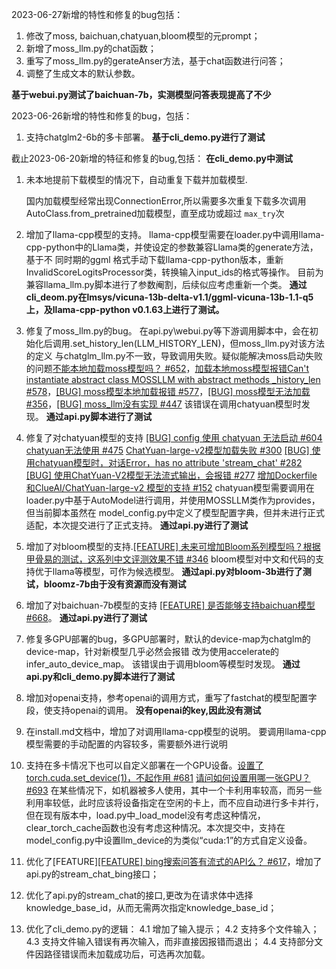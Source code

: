 2023-06-27新增的特性和修复的bug包括：

1. 修改了moss, baichuan,chatyuan,bloom模型的元prompt；
2. 新增了moss_llm.py的chat函数；
3. 重写了moss_llm.py的gerateAnser方法，基于chat函数进行问答；
4. 调整了生成文本的默认参数。

**基于webui.py测试了baichuan-7b，实测模型问答表现提高了不少**

2023-06-26新增的特性和修复的bug，包括：

1. 支持chatglm2-6b的多卡部署。
   **基于cli_demo.py进行了测试**

截止2023-06-20新增的特征和修复的bug,包括：
   **在cli_demo.py中测试**

1. 未本地提前下载模型的情况下，自动重复下载并加载模型.

   国内加载模型经常出现ConnectionError,所以需要多次重复下载多次调用AutoClass.from_pretrained加载模型，直至成功或超过 `max_try`次
2. 增加了llama-cpp模型的支持。
   llama-cpp模型需要在loader.py中调用llama-cpp-python中的Llama类，并使设定的参数兼容Llama类的generate方法，基于不
   同时期的ggml 格式手动下载llama-cpp-python版本，重新InvalidScoreLogitsProcessor类，转换输入input_ids的格式等操作。
   目前为兼容llama_llm.py脚本进行了参数阉割，后续似应考虑重新一个类。
   **通过cli_deom.py在lmsys/vicuna-13b-delta-v1.1/ggml-vicuna-13b-1.1-q5上，及llama-cpp-python v0.1.63上进行了测试。**
3. 修复了moss_llm.py的bug。
   在api.py\webui.py等下游调用脚本中，会在初始化后调用.set_history_len(LLM_HISTORY_LEN)，但moss_llm.py对该方法的定义
   与chatglm_llm.py不一致，导致调用失败。疑似能解决moss启动失败的问题[不能本地加载moss模型吗？ #652](https://github.com/imClumsyPanda/langchain-ChatGLM/issues/652)，[加载本地moss模型报错Can&#39;t instantiate abstract class MOSSLLM with abstract methods _history_len #578](https://github.com/imClumsyPanda/langchain-ChatGLM/issues/578)，[[BUG] moss模型本地加载报错 #577](https://github.com/imClumsyPanda/langchain-ChatGLM/issues/577)，[[BUG] moss模型无法加载 #356](https://github.com/imClumsyPanda/langchain-ChatGLM/issues/356)，[[BUG] moss_llm没有实现 #447](https://github.com/imClumsyPanda/langchain-ChatGLM/issues/447)
   该错误在调用chatyuan模型时发现。
   **通过api.py脚本进行了测试**
4. 修复了对chatyuan模型的支持 [[BUG] config 使用 chatyuan 无法启动 #604](https://github.com/imClumsyPanda/langchain-ChatGLM/issues/604) [chatyuan无法使用 #475](https://github.com/imClumsyPanda/langchain-ChatGLM/issues/475) [ChatYuan-large-v2模型加载失败 #300](https://github.com/imClumsyPanda/langchain-ChatGLM/issues/300) [[BUG] 使用chatyuan模型时，对话Error，has no attribute &#39;stream_chat&#39; #282](https://github.com/imClumsyPanda/langchain-ChatGLM/issues/282) [[BUG] 使用ChatYuan-V2模型无法流式输出，会报错 #277](https://github.com/imClumsyPanda/langchain-ChatGLM/issues/277) [增加Dockerfile 和ClueAI/ChatYuan-large-v2 模型的支持 #152](https://github.com/imClumsyPanda/langchain-ChatGLM/pull/152)
   chatyuan模型需要调用在loader.py中基于AutoModel进行调用，并使用MOSSLLM类作为provides，但当前脚本虽然在
   model_config.py中定义了模型配置字典，但并未进行正式适配，本次提交进行了正式支持。
   **通过api.py进行了测试**
5. 增加了对bloom模型的支持.[[FEATURE] 未来可增加Bloom系列模型吗？根据甲骨易的测试，这系列中文评测效果不错 #346](https://github.com/imClumsyPanda/langchain-ChatGLM/issues/346)
   bloom模型对中文和代码的支持优于llama等模型，可作为候选模型。
   **通过api.py对bloom-3b进行了测试，bloomz-7b由于没有资源而没有测试**
6. 增加了对baichuan-7b模型的支持 [[FEATURE] 是否能够支持baichuan模型 #668](https://github.com/imClumsyPanda/langchain-ChatGLM/issues/668)。
   **通过api.py进行了测试**
7. 修复多GPU部署的bug，多GPU部署时，默认的device-map为chatglm的device-map，针对新模型几乎必然会报错
   改为使用accelerate的infer_auto_device_map。
   该错误由于调用bloom等模型时发现。
   **通过api.py和cli_demo.py脚本进行了测试**
8. 增加对openai支持，参考openai的调用方式，重写了fastchat的模型配置字段，使支持openai的调用。
   **没有openai的key,因此没有测试**
9. 在install.md文档中，增加了对调用llama-cpp模型的说明。
   要调用llama-cpp模型需要的手动配置的内容较多，需要额外进行说明
10. 支持在多卡情况下也可以自定义部署在一个GPU设备。[设置了torch.cuda.set_device(1)，不起作用 #681](https://github.com/imClumsyPanda/langchain-ChatGLM/issues/681) [请问如何设置用哪一张GPU？ #693](https://github.com/imClumsyPanda/langchain-ChatGLM/issues/693)
    在某些情况下，如机器被多人使用，其中一个卡利用率较高，而另一些利用率较低，此时应该将设备指定在空闲的卡上，而不应自动进行多卡并行，但在现有版本中，load.py中_load_model没有考虑这种情况，clear_torch_cache函数也没有考虑这种情况。本次提交中，支持在model_config.py中设置llm_device的为类似“cuda:1”的方式自定义设备。
11. 优化了[FEATURE][[FEATURE] bing搜索问答有流式的API么？ #617](https://github.com/imClumsyPanda/langchain-ChatGLM/issues/617)，增加了api.py的stream_chat_bing接口；
12. 优化了api.py的stream_chat的接口,更改为在请求体中选择knowledge_base_id，从而无需两次指定knowledge_base_id；
13. 优化了cli_demo.py的逻辑：
    4.1 增加了输入提示；
    4.2 支持多个文件输入；
    4.3 支持文件输入错误有再次输入，而非直接因报错而退出；
    4.4 支持部分文件因路径错误而未加载成功后，可选再次加载。
